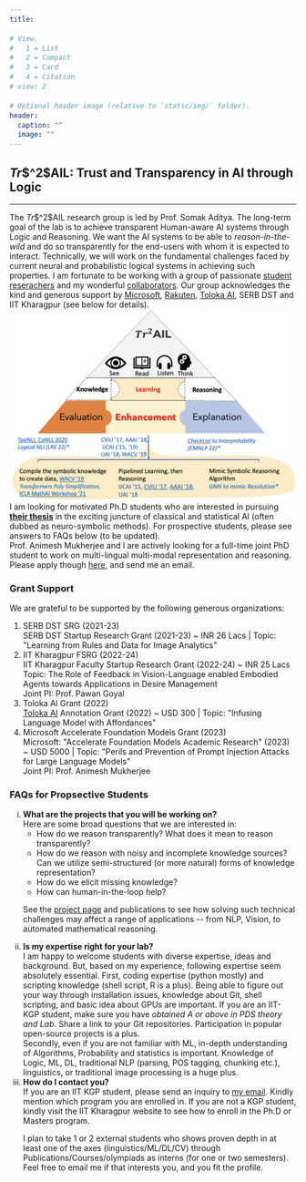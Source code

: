 ```yaml
---
title: 

# View.
#   1 = List
#   2 = Compact
#   3 = Card
#   4 = Citation
# view: 2

# Optional header image (relative to `static/img/` folder).
header:
  caption: ""
  image: ""
---
```

<!-- +++
# An example of using the custom widget to create your own homepage section.
# To create more sections, duplicate this file and edit the values below as desired.

date = "2016-04-20T00:00:00"
draft = false

title = "Teaching and Mentoring"
subtitle = ""
widget = "custom"

# Order that this section will appear in.
weight = 100

+++ -->

<div class="bgimg">
<h2> <em>Tr</em>$^2$AIL: Trust and Transparency in AI through Logic </h2>
<hr style="float: center">
The <em>Tr</em>$^2$AIL research group is led by Prof. Somak Aditya. The long-term goal of the lab is to achieve transparent Human-aware AI systems through Logic and Reasoning. We want the AI systems to be able to <em>reason-in-the-wild</em> and do so transparently for the end-users with whom it is expected to interact. Technically, we will work on the fundamental challenges faced by current neural and probabilistic logical systems in achieving such properties. I am fortunate to be working with a group of passionate <u><a href="/people">student reserachers</a></u> and my wonderful <u><a href="/external">collaborators</a></u>. Our group acknowledges the kind and generous support by <a href="https://www.microsoft.com/">Microsoft</a>, <a href="https://corp.rakuten.co.in/">Rakuten</a>, <a href="https://toloka.ai/grants/">Toloka AI</a>, SERB DST and IIT Kharagpur (see below for details).


<div> 
<img src="trailsummarykgp.png" alt="img"/>



<!-- <h3> <u> Group Members</u> </h3> -->


<!-- <h4> FACULTY </h4>
<ul class="fa-ul">
<li> <i class="fa-li fas fa-star fa-xs" style="color:black;"></i> PI: Prof. Somak Aditya </li>
</ul>

<h4> PhD/MTech Students </h4>
<ul class="fa-ul">
<li><i class="fa-li fas fa-star fa-xs" style="color:black;"></i> Sachin Vashishth, PhD CSE (<em>Ongoing</em>) </li>
<li><i class="fa-li fas fa-star fa-xs" style="color:black;"></i> Vivek Karde, MTech CSE (<em>Ongoing</em>) </li>
</ul>

</ul>  -->

<!-- <h4> Undergraduate Students (BTech Degree) </h4>
<ul class="fa-ul">
<li><i class="fa-li fas fa-star fa-xs" style="color:black;"></i> Atharva Naik, BTech CSE </li>
<li><i class="fa-li fas fa-star fa-xs" style="color:black;"></i> Druhin Abrol, BTech, Mechanical Engineering </li>
</ul>

<h4> External Students </h4>
<ul>
<li> PhD Student: Deepanway Ghosal, CSE, SUTD </li>
<li> Dual Degree Student: Abhinav Menon, CSE, IIIT Hyderabad (Intern) </li>
</ul> -->

</div>

<div class="info">
I am looking for motivated Ph.D students who are interested in pursuing <b><u>their thesis</u></b> in the exciting juncture of classical and statistical AI (often dubbed as neuro-symbolic methods). For prospective students, please see answers to FAQs below (to be updated). 
</div>

<div class="info">
Prof. Animesh Mukherjee and I are actively looking for a full-time joint PhD student to work on multi-lingual multi-modal representation and reasoning. Please apply though <a href="http://www.iitkgp.ac.in/phd-admission">here</a>, and send me an email.
</div>

<h3> Grant Support </h3>
We are grateful to be supported by the following generous organizations:
<!-- <ul>
<li> SERB DST Startup Research Grant (2021-23) ~ INR 26 Lacs </li>
<li> IIT Kharagpur Faculty Startup Research Grant (2022-24) ~ INR 25 Lacs</lt>
<li> <a href="https://toloka.ai/grants/">Toloka AI</a> Annotation Grant (2022) ~ USD 300 </li>
<li> <a href="https://corp.rakuten.co.in/">Rakuten</a> Sponsored Joint Internship for Debrup Das (2023 Summer) </li>
<li> <a href="https://www.microsoft.com/">Microsoft</a>: "Accelerate Foundation Models Academic Research" jointly with Prof. Animesh Mukherjee (2023) ~ USD 3000 </li>
</ul> 
#fc374e,36aeb3, 162d59
-->
<ol class="olcards">
		<li style="--cardColor:rgba(252,55,78,0.7)">
			<div class="content">
				<!-- <div class="icon">😀</div> -->
        <!-- <div class="icon"><img src="serb.png" height="60px" width="60px" background-color=white/></div> -->
				<div class="title">SERB DST SRG (2021-23)</div>
				<div class="text">SERB DST Startup Research Grant (2021-23) ~ INR 26 Lacs
        | Topic: "Learning from Rules and Data for Image Analytics"
        </div>
			</div>
		</li>
		<li style="--cardColor:rgba(54,174,179,0.7)">
			<div class="content">
				<!-- <div class="icon">😁</div> -->
				<div class="title">IIT Kharagpur FSRG (2022-24)</div>
				<div class="text">
        IIT Kharagpur Faculty Startup Research Grant (2022-24) ~ INR 25 Lacs
        <br/> Topic: The Role of Feedback in Vision-Language enabled Embodied Agents towards Applications in Desire Management
        <br/> Joint PI: Prof. Pawan Goyal
        </div>
			</div>
		</li>
		<li style="--cardColor:rgba(22,45,89,0.2)">
			<div class="content">
				<!-- <div class="icon">😉</div> -->
				<div class="title">Toloka AI Grant (2022)</div>
				<div class="text"><a href="https://toloka.ai/grants/">Toloka AI</a> Annotation Grant (2022) ~ USD 300
        | Topic: "Infusing Language Model with Affordances"
        </div>
			</div>
		</li>
		<li style="--cardColor:rgba(252,55,78,0.7)">
			<div class="content">
				<!-- <div class="icon">😜</div> -->
				<div class="title">Microsoft Accelerate Foundation Models Grant (2023)</div>
				<div class="text">Microsoft: "Accelerate Foundation Models Academic Research" (2023) ~ USD 5000 | Topic: "Perils and Prevention of Prompt Injection Attacks for Large Language Models"
        </br> Joint PI: Prof. Animesh Mukherjee</div>
			</div>
		</li>
	</ol>

<svg style="visibility: hidden; position: absolute;" width="0" height="0" xmlns="http://www.w3.org/2000/svg" version="1.1">
  <defs>
        <filter id="round">
            <feGaussianBlur in="SourceGraphic" stdDeviation="5" result="blur" />    
            <feColorMatrix in="blur" mode="matrix" values="1 0 0 0 0  0 1 0 0 0  0 0 1 0 0  0 0 0 19 -9" result="goo" />
            <feComposite in="SourceGraphic" in2="goo" operator="atop"/>
        </filter>
    </defs>
</svg>

</div>
<!-- <div class="info">
<s><b> NEW!!! (Oct 2022): </b> I am looking for a motivated BTech student (IIT KGP CS preferably), very proficient in coding to work with us in a multi-university collaboration on "Spatio-Temporal Reasoning in Vision and Language" with U.Utah, IIIT-H, and industrial partners.</s>
</div> -->




<!-- <span style="color: red"> </span>   -->

<!-- <div class="info">
  Please note, I am not entertaining any request for short-term projects or internships. My expectation is that interested students are associated with a project for 6 months to an year (and also motivated enough to be associated till we reach a satisfactory milestone). <u>Also</u>, I am looking for students who are deeply interested in (and has some background in) the theoretical aspects of AI techniques (machine learning, probability, and logic).
</div> -->



<h3> FAQs for Propsective Students </h3>
<!-- Some answers are tailored towards Ph.D students; but should be applicable to MTech and BTech thesis students as well. 
<br/> -->

<ol type="i">
<li> 
<span style="font-weight: bold"> What are the projects that you will be working on? </span><br/>
Here are some broad questions that we are interested in:
<ul class="fa-ul">
<li><i class="fa-li fas fa-star fa-xs" style="color:black;"></i> How do we reason transparently? What does it mean to reason transparently? </li>
<li><i class="fa-li fas fa-star fa-xs" style="color:black;"></i> How do we reason with noisy and incomplete knowledge sources? Can we utilize semi-structured (or more natural) forms of knowledge representation?  </li>
<li><i class="fa-li fas fa-star fa-xs" style="color:black;"></i> How do we elicit missing knowledge? </li>
<li><i class="fa-li fas fa-star fa-xs" style="color:black;"></i> How can human-in-the-loop help? </li>
</ul>

See the <a href="/#projects/">project page</a> and publications to see how solving such technical challenges may affect a range of applications -- from NLP, Vision, to automated mathematical reasoning.
</li>

<!-- <li> 
<span style="font-weight: bold"> How often do you want to meet with your students? Will there be lab meetings etc.? </span><br/>
Depends on the project and student. Meetings will be more frequent near deadlines and short-term projects. 
Things will slowly evolve as we become bigger. So, if you join now, you can play a significant part in defining how the lab will take shape.
</li> -->

<!-- <li> 
<span style="font-weight: bold"> How do I know that my mindset rightly aligns with you? </span><br/>
I would love to welcome everyone whoever shows interest. However, your individual passion, self-motivation, punctuality and sense of responsibility are incredibly improtant to thrive in a competitive and collaborative research environment. So, I would expect that from all members.

Furthermore, through our work, we will attempt to make theoretically sound yet practically relevant contributions (which is easier said than done). So, if you have an appreciation for the theoretical roots of CS, and a desire to make impactful and quantifiable progress in practical applications; that makes you a perfect fit.

Last, but not the least, having fun and enjoying your tenure here is non-negotiable! :)
</li> -->

<!-- your success in the lab will depend on a few factors. There is a saying that I love -- "wherever you go, there you are". Your individual self-motivation, resilience, and passion about research is irreplacable and would be the central factors controlling the outcome of your research. Apart from passion, CS research is often highly collborative. So, punctuality, and a sense of responsibility are also essential to thrive in such an enviornment. -->
<!-- <li> 
<span style="font-weight: bold"> In general, how much freedom will I get to explore? </span><br/>
For starting PhDs, I will set you onto a path with some rough plan towards a long-term goal. As we explore and after your first few publications, you are expected be able to independently sketch your own path. This is important for Ph.D students, as Ph.D is all about the training to become an independent researcher. 

The same goes for MTech and BTech students, in a somewhat fast-tracked way. Initially, students often require certain period of training, which can be best achieved by participating in ongoing projects in the lab. Then, I will expect you to slowly pitch in your ideas and solidify the specific problem that you wish to work on. For a sponsored project however, you might be expected to work towards a high-level goal set by the sponsor and myself. But, we will always be open to exploring new ideas.
</li> -->

<li> 
<span style="font-weight: bold"> Is my expertise right for your lab? </span><br/>
I am happy to welcome students with diverse expertise, ideas and background. But, based on my experience, following expertise seem absolutely essential. First, coding expertise (python mostly) and scripting knowledge (shell script, R is a plus). Being able to figure out your way through installation issues, knowledge about Git, shell scripting, and basic idea about GPUs are important. If you are an IIT-KGP student, make sure you have <em>obtained A or above in PDS theory and Lab</em>. Share a link to your Git repositories. Participation in popular open-source projects is a plus.
<br/>
Secondly, even if you are not familiar with ML, in-depth understanding of Algorithms, Probability and statistics is important. Knowledge of Logic, ML, DL, traditional NLP (parsing, POS tagging, chunking etc.), linguistics, or traditional image processing is a huge plus. 
</li>

<li>
<span style="font-weight: bold"> How do I contact you? </span><br/>
If you are an IIT KGP student, please send an inquiry to <a href="mailto:saditya@cse.iitkgp.ac.in">my email</a>. Kindly mention which program you are enrolled in. If you are not a KGP student, kindly visit the IIT Kharagpur website to see how to enroll in the Ph.D or Masters program. 

I plan to take 1 or 2 external students who shows proven depth in at least one of the axes (linguistics/ML/DL/CV) through Publications/Courses/olympiads as interns (for one or two semesters). Feel free to email me if that interests you, and you fit the profile.

<!-- <br/>
Ph.D. Positions:   For details about PhD application procedure, please visit <a href="http://www.iitkgp.ac.in/phd">HERE</a>. <br/>
M.S. (by Research) Positions:   For M.S., please apply through the list of advertised institute projects <a href="http://www.iitkgp.ac.in/temporary-jobs">HERE</a>. Once you are already a project staff, you can apply for MS.  -->

</li>
</ol>



